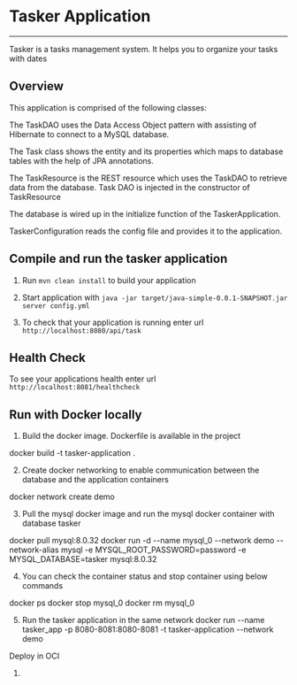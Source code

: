 # Tasker Application
---

Tasker is a tasks management system.
It helps you to organize your tasks with dates

Overview
---

This application is comprised of the following classes:

The TaskDAO uses the Data Access Object pattern with assisting of Hibernate to connect to a MySQL database.

The Task class shows the entity and its properties which maps to database tables with the help of JPA annotations.

The TaskResource is the REST resource which uses the TaskDAO to retrieve data from the database. Task DAO is injected in the constructor of TaskResource

The database is wired up in the initialize function of the TaskerApplication.

TaskerConfiguration reads the config file and provides it to the application.


Compile and run the tasker application
---

1. Run `mvn clean install` to build your application

2. Start application with `java -jar target/java-simple-0.0.1-SNAPSHOT.jar server config.yml`

3. To check that your application is running enter url `http://localhost:8080/api/task`


Health Check
---

To see your applications health enter url `http://localhost:8081/healthcheck`



Run with Docker locally
---

1. Build the docker image. Dockerfile is available in the project

docker  build -t tasker-application .

2. Create docker networking to enable communication between the database and the application containers

 docker network create demo
 
3. Pull the mysql docker image and run the mysql docker container with database tasker
 
 docker pull mysql:8.0.32
 docker run -d --name mysql_0 --network demo --network-alias mysql -e MYSQL_ROOT_PASSWORD=password -e MYSQL_DATABASE=tasker mysql:8.0.32
 
4. You can check the container status and stop container using below commands
 
docker ps
docker stop mysql_0
docker rm mysql_0

5. Run the tasker application in the same network
docker run --name tasker_app -p 8080-8081:8080-8081 -t tasker-application --network demo


Deploy in OCI

1. 




